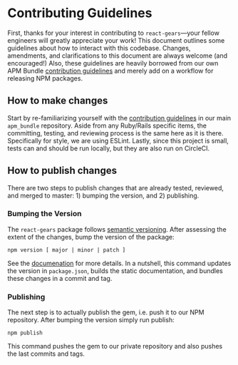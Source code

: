# Contributing Guidelines

First, thanks for your interest in contributing to `react-gears`—your fellow engineers will greatly appreciate your work!  This document outlines some guidelines about how to interact with this codebase.  Changes, amendments, and clarifications to this document are always welcome (and encouraged!)  Also, these guidelines are heavily borrowed from our own APM Bundle [contribution guidelines](https://github.com/appfolio/apm_bundle/blob/master/CONTRIBUTING.md) and merely add on a workflow for releasing NPM packages.

## How to make changes

Start by re-familiarizing yourself with the [contribution guidelines](https://github.com/appfolio/apm_bundle/blob/master/CONTRIBUTING.md) in our main `apm_bundle` repository.  Aside from any Ruby/Rails specific items, the committing, testing, and reviewing process is the same here as it is there.  Specifically for style, we are using ESLint.  Lastly, since this project is small, tests can and should be run locally, but they are also run on CircleCI.

## How to publish changes

There are two steps to publish changes that are already tested, reviewed, and merged to master: 1) bumping the version, and 2) publishing.

### Bumping the Version

The `react-gears` package follows [semantic versioning](https://docs.npmjs.com/getting-started/semantic-versioning).  After assessing the extent of the changes, bump the version of the package:
```
npm version [ major | minor | patch ]
```
See the [documenation](https://docs.npmjs.com/cli/version) for more details.  In a nutshell, this command updates the version in `package.json`, builds the static documentation, and bundles these changes in a commit and tag.

### Publishing

The next step is to actually publish the gem, i.e. push it to our NPM repository.  After bumping the version simply run publish:
```
npm publish
```
This command pushes the gem to our private repository and also pushes the last commits and tags.
